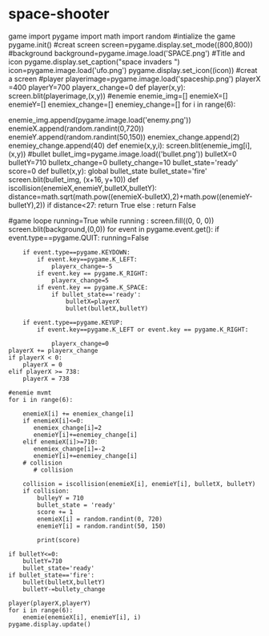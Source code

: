 # space-shooter
game
import pygame
import math
import random
#intialize the game
pygame.init()
#creat screen
screen=pygame.display.set_mode((800,800))
#background
background=pygame.image.load('SPACE.png')
#Title and icon
pygame.display.set_caption("space invaders ")
icon=pygame.image.load('ufo.png')
pygame.display.set_icon((icon))
#creat a screen
#player
playerimage=pygame.image.load('spaceship.png')
playerX =400
playerY=700
playerx_change=0
def player(x,y):
    screen.blit(playerimage,(x,y))
#enemie
enemie_img=[]
enemieX=[]
enemieY=[]
enemiex_change=[]
enemiey_change=[]
for i in range(6):

   enemie_img.append(pygame.image.load('enemy.png'))
   enemieX.append(random.randint(0,720))
   enemieY.append(random.randint(50,150))
   enemiex_change.append(2)
   enemiey_change.append(40)
def enemie(x,y,i):
    screen.blit(enemie_img[i],(x,y))
#bullet
bullet_img=pygame.image.load(('bullet.png'))
bulletX=0
bulletY=710
bulletx_change=0
bullety_change=10
bullet_state='ready'
score=0
def bullet(x,y):
    global bullet_state
    bullet_state='fire'
    screen.blit(bullet_img, (x+16, y+10))
def iscollision(enemieX,enemieY,bulletX,bulletY):
    distance=math.sqrt(math.pow((enemieX-bulletX),2)+math.pow((enemieY-bulletY),2))
    if distance<27:
        return  True
    else :
        return False

#game loope
running=True
while running :
    screen.fill((0, 0, 0))
    screen.blit(background,(0,0))
    for event in pygame.event.get():
        if event.type==pygame.QUIT:
            running=False


        if event.type==pygame.KEYDOWN:
            if event.key==pygame.K_LEFT:
                playerx_change=-5
            if event.key == pygame.K_RIGHT:
                playerx_change=5
            if event.key == pygame.K_SPACE:
                if bullet_state=='ready':
                    bulletX=playerX
                    bullet(bulletX,bulletY)

        if event.type==pygame.KEYUP:
            if event.key==pygame.K_LEFT or event.key == pygame.K_RIGHT:

                playerx_change=0
    playerX += playerx_change
    if playerX < 0:
        playerX = 0
    elif playerX >= 738:
        playerX = 738

    #enemie mvmt
    for i in range(6):

        enemieX[i] += enemiex_change[i]
        if enemieX[i]<=0:
           enemiex_change[i]=2
           enemieY[i]+=enemiey_change[i]
        elif enemieX[i]>=710:
           enemiex_change[i]=-2
           enemieY[i]+=enemiey_change[i]
        # collision
           # collision

        collision = iscollision(enemieX[i], enemieY[i], bulletX, bulletY)
        if collision:
            bulleyY = 710
            bullet_state = 'ready'
            score += 1
            enemieX[i] = random.randint(0, 720)
            enemieY[i] = random.randint(50, 150)

            print(score)

    if bulletY<=0:
        bulletY=710
        bullet_state='ready'
    if bullet_state=='fire':
        bullet(bulletX,bulletY)
        bulletY-=bullety_change

    player(playerX,playerY)
    for i in range(6):
        enemie(enemieX[i], enemieY[i], i)
    pygame.display.update()









